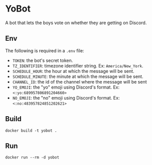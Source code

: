 # YoBot

A bot that lets the boys vote on whether they are getting on Discord.

## Env

The following is required in a `.env` file:

- `TOKEN`: the bot's secret token.
- `TZ_IDENTIFIER`: timezone identifier string. Ex: `America/New_York`.
- `SCHEDULE_HOUR`: the hour at which the message will be sent.
- `SCHEDULE_MINUTE`: the minute at which the message will be sent.
- `CHANNEL_ID`: the id of the channel where the message will be sent
- `YO_EMOJI`: the "yo" emoji using Discord's format. Ex: `<:yo:689957806891204660>`
- `NO_EMOJI`: the "no" emoji using Discord's format. Ex: `<:no:483957824851202621>`

## Build

`docker build -t yobot .`

## Run

`docker run --rm -d yobot`

